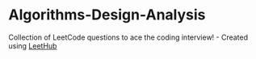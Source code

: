# Algorithms-Design-Analysis
Collection of LeetCode questions to ace the coding interview! - Created using [LeetHub](https://github.com/QasimWani/LeetHub)

